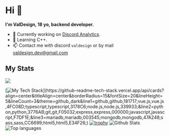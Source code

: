 # Hi 👋

**I'm ValDesign, 18 yo, backend developer.**

- 🔭 Currently working on [Discord Analytics](https://discordanalytics.xyz).
- 🌱 Learning C++.
- 📫 Contact me with discord `valdesign` or by mail <a href="mailto:valdesign.dev@gmail.com">valdesign.dev@gmail.com</a>

## My Stats
![](https://komarev.com/ghpvc/?username=valdesign22)

[![My Tech Stack](https://github-readme-tech-stack.vercel.app/api/cards?align=center&titleAlign=center&borderRadius=15&fontSize=20&lineHeight=5&lineCount=3&theme=github_dark&line1=github,github,181717;vue.js,vue.js,4FC08D;typescript,typescript,3178C6;node.js,node.js,339933;&line2=python,python,3776AB;git,git,F05032;express,express,000000;javascript,javascript,F7DF1E;&line3=mariadb,mariadb,003545;mongodb,mongodb,47A248;sass,sass,CC6699;html5,html5,E34F26;)](https://github-readme-tech-stack.vercel.app/api/cards?align=center&titleAlign=center&borderRadius=15&fontSize=20&lineHeight=5&lineCount=3&theme=github_dark&line1=github,github,181717;vue.js,vue.js,4FC08D;typescript,typescript,3178C6;node.js,node.js,339933;&line2=python,python,3776AB;git,git,F05032;express,express,000000;javascript,javascript,F7DF1E;&line3=mariadb,mariadb,003545;mongodb,mongodb,47A248;sass,sass,CC6699;html5,html5,E34F26;)
[![trophy](https://github-trophies.vercel.app/?username=ValDesign22&theme=onedark)](https://github.com/lucthienphong1120/github-trophies)
<img alt="Github Stats" src="https://github-readme-stats.vercel.app/api?username=ValDesign22&show_icons=true&hide_border=true&theme=algolia" />
<img alt="Top languages" src="https://github-readme-stats.vercel.app/api/top-langs?username=ValDesign22&show_icons=true&theme=algolia&layout=compact&langs_count=10" />
